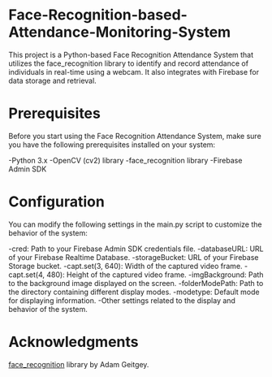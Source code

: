 # Face-Recognition-based-Attendance-Monitoring-System

This project is a Python-based Face Recognition Attendance System that utilizes the face_recognition library to identify and record attendance of individuals in real-time using a webcam. It also integrates with Firebase for data storage and retrieval.

# Prerequisites
Before you start using the Face Recognition Attendance System, make sure you have the following prerequisites installed on your system:

-Python 3.x
-OpenCV (cv2) library
-face_recognition library
-Firebase Admin SDK

# Configuration
You can modify the following settings in the main.py script to customize the behavior of the system:

-cred: Path to your Firebase Admin SDK credentials file.
-databaseURL: URL of your Firebase Realtime Database.
-storageBucket: URL of your Firebase Storage bucket.
-capt.set(3, 640): Width of the captured video frame.
-capt.set(4, 480): Height of the captured video frame.
-imgBackground: Path to the background image displayed on the screen.
-folderModePath: Path to the directory containing different display modes.
-modetype: Default mode for displaying information.
-Other settings related to the display and behavior of the system.

# Acknowledgments
[face_recognition](https://github.com/ageitgey/face_recognition) library by Adam Geitgey.

